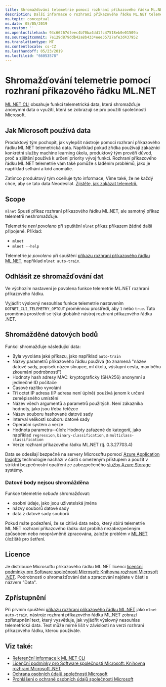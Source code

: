 ```yaml
---
title: Shromažďování telemetrie pomocí rozhraní příkazového řádku ML.NET
description: Další informace o rozhraní příkazového řádku ML.NET telemetrické funkce, která shromažďují využití informace pro analýzu, která data se shromažďují a jak ji zakázat. Dozvíte se taky, odkazy na licenční smlouvy .NET a informace o dodržování předpisů Microsoft GDPR.
ms.topic: conceptual
ms.date: 05/05/2019
ms.custom: ''
ms.openlocfilehash: 94c66267dfeec4b70ba4dd1fc47518eb0e01509a
ms.sourcegitcommit: 7e129d879ddb42a8b4334eee35727afe3d437952
ms.translationtype: MT
ms.contentlocale: cs-CZ
ms.lasthandoff: 05/23/2019
ms.locfileid: "66053578"
---
```

# <a name="telemetry-collection-by-the-mlnet-cli"></a>Shromažďování telemetrie pomocí rozhraní příkazového řádku ML.NET

[ML.NET CLI](http://aka.ms/mlnet-cli) obsahuje funkci telemetrická data, která shromažďuje anonymní data o využití, která se zobrazují se pro použití společností Microsoft.

## <a name="how-microsoft-uses-the-data"></a>Jak Microsoft používá data

Produktový tým pochopit, jak vylepšit nástroje pomocí rozhraní příkazového řádku ML.NET telemetrická data. Například pokud zřídka používají zákazníci konkrétní služby machine learning úkolu, produktový tým prověří důvod, proč a zjištění používá k určení priority vývoj funkcí. Rozhraní příkazového řádku ML.NET telemetrie vám také pomůže s laděním problémů, jako je například selhání a kód anomálie. 

Zatímco produktový tým oceňuje tyto informace, Víme také, že ne každý chce, aby se tato data Neodesílat. [Zjistěte, jak zakázat telemetrii.](#opt-out-of-data-collection)

## <a name="scope"></a>Scope

`mlnet` Spustí příkaz rozhraní příkazového řádku ML.NET, ale samotný příkaz telemetrii neshromažďuje.

Telemetrie *není povoleno* při spuštění `mlnet` příkaz příkazem žádné další připojené. Příklad:

- `mlnet`
- `mlnet --help`

Telemetrie *je povoleno* při spuštění [příkazu rozhraní příkazového řádku ML.NET](../reference/ml-net-cli-reference.md), například `mlnet auto-train`.

## <a name="opt-out-of-data-collection"></a>Odhlásit ze shromažďování dat

Ve výchozím nastavení je povolena funkce telemetrie ML.NET rozhraní příkazového řádku.

Vyjádřit výslovný nesouhlas funkce telemetrie nastavením `DOTNET_CLI_TELEMETRY_OPTOUT` proměnnou prostředí, aby `1` nebo `true`. Tato proměnná prostředí se týká globálně nástroj rozhraní příkazového řádku .NET.

## <a name="data-points-collected"></a>Shromážděné datových bodů

Funkci shromažďuje následující data:

- Byla vyvolána jaké příkazu, jako například `auto-train`
- Názvy parametrů příkazového řádku používá (to znamená "název datové sady, popisek název sloupce, ml úkolu, výstupní cesta, max běhu zkoumání podrobností")
- Hodnoty hash adresy MAC: kryptograficky (SHA256) anonymní a jedinečné ID počítače
- Časové razítko vyvolání
- Tři octet IP adresa (IP adresa není úplně) používá jenom k určení zeměpisného umístění
- Název všech argumentů a parametrů použitých. Není zákazníka hodnoty, jako jsou třeba řetězce
- Název souboru hashované datové sady
- Interval velikosti souboru datové sady
- Operační systém a verze
- Hodnota parametru--úloh: Hodnoty zařazené do kategorií, jako například `regression`, `binary-classification`, a `multiclass-classification`
- Verze rozhraní příkazového řádku ML.NET (tj. 0.3.27703.4)

Data se odesílají bezpečně na servery Microsoftu pomocí [Azure Application Insights](https://azure.microsoft.com/services/application-insights/) technologie nachází v části s omezeným přístupem a použít v striktní bezpečnostní opatření ze zabezpečeného [služby Azure Storage](https://azure.microsoft.com/services/storage/) systémy.

### <a name="data-points-not-collected"></a>Datové body nejsou shromážděna
Funkce telemetrie *nebude* shromažďovat:
- osobní údaje, jako jsou uživatelská jména
- názvy souborů datové sady
- data z datové sady souborů

Pokud máte podezření, že se citlivá data nebo, který sbírá telemetrie ML.NET rozhraní příkazového řádku dat probíhá nezabezpečeným způsobem nebo neoprávněně zpracována, založte problém v [ML.NET](https://github.com/dotnet/machinelearning) úložiště pro šetření.

## <a name="license"></a>Licence

Je distribuce Microsoftu příkazového řádku ML.NET licenci [licenční podmínky pro Software společnosti Microsoft: Knihovna rozhraní Microsoft .NET](https://aka.ms/dotnet-core-eula). Podrobnosti o shromažďování dat a zpracování najdete v části s názvem "Data".

## <a name="disclosure"></a>Zpřístupnění

Při prvním spuštění [příkazu rozhraní příkazového řádku ML.NET](../reference/ml-net-cli-reference.md) jako `mlnet auto-train`, nástroje rozhraní příkazového řádku ML.NET zobrazí zpřístupnění text, který vysvětluje, jak vyjádřit výslovný nesouhlas telemetrická data. Text může mírně lišit v závislosti na verzi rozhraní příkazového řádku, kterou používáte.

## <a name="see-also"></a>Viz také:
- [Referenční informace k ML.NET CLI](../reference/ml-net-cli-reference.md)
- [Licenční podmínky pro Software společnosti Microsoft: Knihovna rozhraní Microsoft .NET](https://aka.ms/dotnet-core-eula)
- [Ochrana osobních údajů společnosti Microsoft](https://www.microsoft.com/trustcenter/privacy/)
- [Prohlášení o ochraně osobních údajů společnosti Microsoft](https://privacy.microsoft.com/privacystatement)
